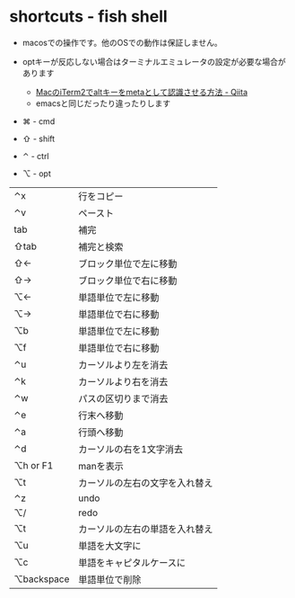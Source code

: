 # shortcuts - fish shell

- macosでの操作です。他のOSでの動作は保証しません。
- optキーが反応しない場合はターミナルエミュレータの設定が必要な場合があります
  - [MacのiTerm2でaltキーをmetaとして認識させる方法 - Qiita](https://qiita.com/DQNEO/items/524724982ef49beb7f56)
  - emacsと同じだったり違ったりします

- ⌘ - cmd
- ⇧ - shift
- ⌃ - ctrl
- ⌥ - opt

|            |                       |
|:-----------|:----------------------|
| ⌃x         | 行をコピー                |
| ⌃v         | ペースト                  |
| tab        | 補完                  |
| ⇧tab       | 補完と検索             |
| ⇧←         | ブロック単位で左に移動      |
| ⇧→         | ブロック単位で右に移動      |
| ⌥←         | 単語単位で左に移動      |
| ⌥→         | 単語単位で右に移動      |
| ⌥b         | 単語単位で左に移動      |
| ⌥f         | 単語単位で右に移動      |
| ⌃u         | カーソルより左を消去         |
| ⌃k         | カーソルより右を消去         |
| ⌃w         | パスの区切りまで消去        |
| ⌃e         | 行末へ移動             |
| ⌃a         | 行頭へ移動             |
| ⌃d         | カーソルの右を1文字消去     |
| ⌥h or F1   | manを表示              |
| ⌥t         | カーソルの左右の文字を入れ替え |
| ⌃z         | undo                  |
| ⌥/         | redo                  |
| ⌥t         | カーソルの左右の単語を入れ替え |
| ⌥u         | 単語を大文字に          |
| ⌥c         | 単語をキャピタルケースに        |
| ⌥backspace | 単語単位で削除         |

